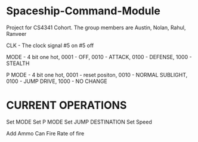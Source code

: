# Spaceship-Command-Module
Project for CS4341 Cohort. The group members are Austin, Nolan, Rahul, Ranveer

CLK - The clock signal \#5 on \#5 off

MODE - 4 bit one hot, 0001 - OFF, 0010 - ATTACK, 0100 - DEFENSE, 1000 - STEALTH

P MODE - 4 bit one hot, 0001 - reset positon, 0010 - NORMAL SUBLIGHT, 0100 - JUMP DRIVE, 1000 - NO CHANGE


# CURRENT OPERATIONS
Set MODE
Set P MODE
Set JUMP DESTINATION
Set Speed

Add Ammo
Can Fire
Rate of fire

